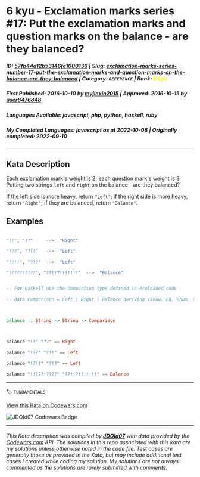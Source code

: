 # 6 kyu - Exclamation marks series #17: Put the exclamation marks and question marks on the balance - are they balanced?

##### **ID**: [57fb44a12b53146fe1000136](https://www.codewars.com/kata/57fb44a12b53146fe1000136) | **Slug**: [exclamation-marks-series-number-17-put-the-exclamation-marks-and-question-marks-on-the-balance-are-they-balanced](https://www.codewars.com/kata/57fb44a12b53146fe1000136) | **Category**: `REFERENCE` | **Rank**: <span style="color:yellow">6 kyu</span>

##### **First Published**: 2016-10-10 ***by*** [myjinxin2015](https://www.codewars.com/users/myjinxin2015) | **Approved**: 2016-10-15 ***by*** [user8476848](https://www.codewars.com/users/user8476848)

##### **Languages Available**: javascript, php, python, haskell, ruby

##### **My Completed Languages**: javascript ***as at*** 2022-10-08 | **Originally completed**: 2022-09-10

---

## Kata Description


Each exclamation mark's weight is 2; each question mark's weight is 3. Putting two strings `left` and `right` on the balance - are they balanced?

 

If the left side is more heavy, return `"Left"`; if the right side is more heavy, return `"Right"`; if they are balanced, return `"Balance"`.



## Examples



```python

"!!", "??"     -->  "Right"

"!??", "?!!"   -->  "Left"

"!?!!", "?!?"  -->  "Left"

"!!???!????", "??!!?!!!!!!!"  -->  "Balance"

```

```haskell

-- For Haskell use the Comparison type defined in Preloaded code

-- data Comparison = Left | Right | Balance deriving (Show, Eq, Enum, Bounded)



balance :: String -> String -> Comparison



balance "!!" "??" == Right

balance "!??" "?!!" == Left

balance "!?!!" "?!?" == Left

balance "!!???!????" "??!!?!!!!!!!" == Balance

```

---


🏷 `FUNDAMENTALS`


[View this Kata on Codewars.com](https://www.codewars.com/kata/57fb44a12b53146fe1000136)

![](https://www.codewars.com/users/jdold07/badges/large "JDOld07 Codewars Badge")

---

###### *This Kata description was compiled by [**JDOld07**](https://tpstech.dev) with data provided by the [Codewars.com](https://www.codewars.com) API.  The solutions in this repo associated with this kata are my solutions unless otherwise noted in the code file.  Test cases are generally those as provided in the Kata, but may include additional test cases I created while coding my solution.  My solutions are not always commented as the solutions are rarely submitted with comments.*
